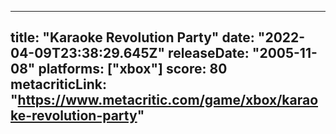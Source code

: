 
---
title: "Karaoke Revolution Party"
date: "2022-04-09T23:38:29.645Z"
releaseDate: "2005-11-08"
platforms: ["xbox"]
score: 80
metacriticLink: "https://www.metacritic.com/game/xbox/karaoke-revolution-party"
---
